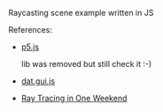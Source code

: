 Raycasting scene example written in JS

References:

-  [p5.js](https://p5js.org/)

   lib was removed but still check it :-)

-  [dat.gui.js](https://github.com/dataarts/dat.gui/tree/master)
-  [Ray Tracing in One Weekend](https://raytracing.github.io/)
